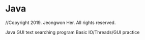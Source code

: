 # Java
//Copyright 2019.  Jeongwon Her.  All rights reserved.

Java GUI text searching program
Basic IO/Threads/GUI practice
